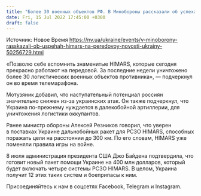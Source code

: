 ```yaml
---
title: "Более 30 военных объектов РФ. В Минобороны рассказали об успехах HIMARS на передовой"
date: Fri, 15 Jul 2022 17:45:00 +0300
draft: false
---
```

Источник: Новое Время https://nv.ua/ukraine/events/v-minoborony-rasskazali-ob-uspehah-himars-na-peredovoy-novosti-ukrainy-50256729.html


«Позволю себе вспомнить знаменитые HIMARS, которые сегодня прекрасно работают на передовой. За последние недели уничтожено более 30 логистических военных объектов противника», — подчеркнул он во время телемарафона.

Мотузяник добавил, что наступательный потенциал россиян значительно снижен из-за украинских атак. Он также подчеркнул, что Украина по-прежнему нуждается в далекобойной артиллерии, для уничтожения логистики оккупантов. 

Ранее министр обороны Алексей Резников говорил, что уверен в поставках Украине дальнобойных ракет для РСЗО HIMARS, способных поражать цели на расстоянии до 300 км. По его словам, HIMARS уже поменяли правила игры на войне.

8 июля администрация президента США Джо Байдена подтвердила, что готовит новый пакет помощи Украине на 400 млн долларов, который будет включать четыре системы РСЗО HIMARS. В целом, Украина получит 12 этих таких систем и боеприпасы к ним.

Присоединяйтесь к нам в соцсетях Facebook, Telegram и Instagram.
